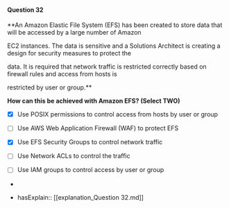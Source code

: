 #### Question  32


**An Amazon Elastic File System (EFS) has been created to store data that will be accessed by a large number of Amazon

EC2 instances. The data is sensitive and a Solutions Architect is creating a design for security measures to protect the

data. It is required that network traffic is restricted correctly based on firewall rules and access from hosts is

restricted by user or group.**


**How can this be achieved with Amazon EFS? (Select TWO)**


- [x] Use POSIX permissions to control access from hosts by user or group


- [ ] Use AWS Web Application Firewall (WAF) to protect EFS


- [x] Use EFS Security Groups to control network traffic


- [ ] Use Network ACLs to control the traffic


- [ ] Use IAM groups to control access by user or group


*

- hasExplain:: [[explanation_Question  32.md]]